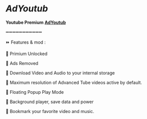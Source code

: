 # *AdYoutub*


**Youtube Premium**
[**AdYoutub**](https://apkadmin.com/8bvzl0wmbh9h/Adyoutub____.apk.html)







➖➖➖➖➖➖➖➖➖➖➖

⏩ Features & mod : 

🔶  Primium Unlocked

🔷 Ads Removed

🔶 Download Video and Audio to your internal storage

🔷 Maximum resolution of Advanced Tube videos active by default.

🔶 Floating Popup Play Mode

🔷 Background player, save data and power

🔶 Bookmark your favorite video and music.

⁩ 

